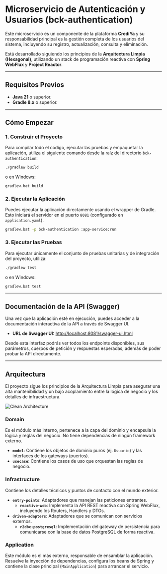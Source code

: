 # Microservicio de Autenticación y Usuarios (bck-authentication)

Este microservicio es un componente de la plataforma **CrediYa** y su responsabilidad principal es la gestión completa de los usuarios del sistema, incluyendo su registro, actualización, consulta y eliminación.

Está desarrollado siguiendo los principios de la **Arquitectura Limpia (Hexagonal)**, utilizando un stack de programación reactiva con **Spring WebFlux** y **Project Reactor**.

---

## Requisitos Previos

- **Java 21** o superior.
- **Gradle 8.x** o superior.

---

## Cómo Empezar

### 1. Construir el Proyecto

Para compilar todo el código, ejecutar las pruebas y empaquetar la aplicación, utiliza el siguiente comando desde la raíz del directorio `bck-authentication`:

```bash
./gradlew build
```
o en Windows:
```bash
gradlew.bat build
```

### 2. Ejecutar la Aplicación

Puedes ejecutar la aplicación directamente usando el wrapper de Gradle. Esto iniciará el servidor en el puerto `8081` (configurado en `application.yaml`).

```bash
gradlew.bat -p bck-authentication :app-service:run
```

### 3. Ejecutar las Pruebas

Para ejecutar únicamente el conjunto de pruebas unitarias y de integración del proyecto, utiliza:

```bash
./gradlew test
```
o en Windows:
```bash
gradlew.bat test
```

---

## Documentación de la API (Swagger)

Una vez que la aplicación esté en ejecución, puedes acceder a la documentación interactiva de la API a través de Swagger UI.

- **URL de Swagger UI:** [http://localhost:8081/swagger-ui.html](http://localhost:8081/swagger-ui.html)

Desde esta interfaz podrás ver todos los endpoints disponibles, sus parámetros, cuerpos de petición y respuestas esperadas, además de poder probar la API directamente.

---

## Arquitectura

El proyecto sigue los principios de la Arquitectura Limpia para asegurar una alta mantenibilidad y un bajo acoplamiento entre la lógica de negocio y los detalles de infraestructura.

![Clean Architecture](https://miro.medium.com/max/1400/1*ZdlHz8B0-qu9Y-QO3AXR_w.png)

### Domain

Es el módulo más interno, pertenece a la capa del dominio y encapsula la lógica y reglas del negocio. No tiene dependencias de ningún framework externo.
- **`model`**: Contiene los objetos de dominio puros (ej. `Usuario`) y las interfaces de los gateways (puertos).
- **`usecase`**: Contiene los casos de uso que orquestan las reglas de negocio.

### Infrastructure

Contiene los detalles técnicos y puntos de contacto con el mundo exterior.
- **`entry-points`**: Adaptadores que manejan las peticiones entrantes.
  - **`reactive-web`**: Implementa la API REST reactiva con Spring WebFlux, incluyendo los Routers, Handlers y DTOs.
- **`driven-adapters`**: Adaptadores que se comunican con servicios externos.
  - **`r2dbc-postgresql`**: Implementación del gateway de persistencia para comunicarse con la base de datos PostgreSQL de forma reactiva.

### Application

Este módulo es el más externo, responsable de ensamblar la aplicación. Resuelve la inyección de dependencias, configura los beans de Spring y contiene la clase principal (`MainApplication`) para arrancar el servicio.